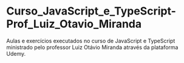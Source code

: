 # Curso_JavaScript_e_TypeScript-Prof_Luiz_Otavio_Miranda
 Aulas e exercícios executados no curso de JavaScript e TypeScript ministrado pelo professor Luiz Otávio Miranda através da plataforma Udemy.
